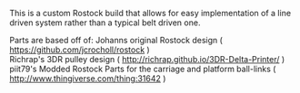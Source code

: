 This is a custom Rostock build that allows for easy implementation of a line driven system rather than a typical belt driven one.

Parts are based off of:
Johanns original Rostock design ( https://github.com/jcrocholl/rostock )    
Richrap's 3DR pulley design ( http://richrap.github.io/3DR-Delta-Printer/ )  
piit79's Modded Rostock Parts for the carriage and platform ball-links ( http://www.thingiverse.com/thing:31642 )

